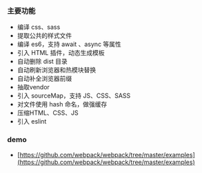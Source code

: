 ### 主要功能

* 编译 css、sass
* 提取公共的样式文件
* 编译 es6，支持 await 、async 等属性
* 引入 HTML 插件，动态生成模板
* 自动删除 dist 目录
* 自动刷新浏览器和热模块替换
* 自动补全浏览器前缀
* 抽取vendor
* 引入 sourceMap，支持 JS、CSS、SASS
* 对文件使用 hash 命名，做强缓存
* 压缩HTML、CSS、JS
* 引入 eslint


### demo

* [https://github.com/webpack/webpack/tree/master/examples](https://github.com/webpack/webpack/tree/master/examples)

